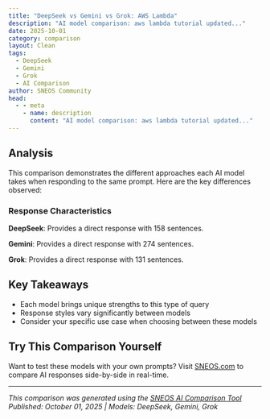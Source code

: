 ```yaml
---
title: "DeepSeek vs Gemini vs Grok: AWS Lambda"
description: "AI model comparison: aws lambda tutorial updated..."
date: 2025-10-01
category: comparison
layout: Clean
tags:
  - DeepSeek
  - Gemini
  - Grok
  - AI Comparison
author: SNEOS Community
head:
  - - meta
    - name: description
      content: "AI model comparison: aws lambda tutorial updated..."
---
```


<ChatComparison
  title="DeepSeek vs Gemini vs Grok: AWS Lambda"
  prompt="aws lambda tutorial updated"
  :responses='{
    "DeepSeek": "Of course! Here is a comprehensive, up-to-date AWS Lambda tutorial that covers the core concepts, a hands-on example, and the modern best practices for 2024/2025.\n\n### What is AWS Lambda?\n\nAWS Lambda is a **serverless compute service** that lets you run code without provisioning or managing servers. You just upload your code, and Lambda takes care of everything required to run and scale it with high availability.\n\n**Key Characteristics:**\n*   **Event-Driven:** Your code is triggered by events (e.g., an S3 upload, an API Gateway request, a DynamoDB update).\n*   **Automatic Scaling:** Lambda automatically scales your function from a few requests per day to thousands per second.\n*   **Pay-Per-Use:** You are charged for the compute time you consume (per millisecond) and the number of requests. There is no charge when your code is not running.\n*   **Short-Lived:** Lambda functions are designed for short, stateless executions (up to **15 minutes**).\n\n---\n\n### Core Concepts\n\n1.  **Function:** Your code, packaged and deployed to Lambda.\n2.  **Trigger:** The AWS service or resource that invokes your function (e.g., Amazon S3, API Gateway, CloudWatch Events).\n3.  **Runtime:** The programming language environment for your function (e.g., Python, Node.js, Java, Go, .NET, Ruby, custom runtimes).\n4.  **Layer:** A ZIP archive that can contain libraries, a custom runtime, or other dependencies. This helps you keep your deployment package small and promotes code reuse.\n5.  **Event:** The JSON data passed to your function by the trigger.\n6.  **Context:** An object providing methods and properties with information about the invocation, function, and execution environment.\n\n---\n\n### Hands-On Tutorial: Create a Simple \u0022Hello World\u0022 API\n\nLet\u0027s build a simple serverless API that returns \u0022Hello, {Name}!\u0022 using **API Gateway** as a trigger for a **Lambda function**.\n\nWe\u0027ll use the **AWS Management Console** for this first example.\n\n#### Step 1: Create the Lambda Function\n\n1.  **Sign in** to the AWS Management Console and navigate to the **Lambda service**.\n2.  Click **Create function**.\n3.  Choose **Author from scratch**.\n4.  Enter a **Function name**: \u0060hello-world-api\u0060\n5.  Select a **Runtime**: We\u0027ll use **Python 3.12** (or the latest available).\n6.  Under **Permissions**, keep the default: *Create a new role with basic Lambda permissions*. Lambda will automatically create an execution role for you.\n7.  Click **Create function**.\n\n#### Step 2: Write the Function Code\n\nIn the **Code tab**, you\u0027ll see a default code editor. Replace the existing code with the following:\n\n\u0060\u0060\u0060python\nimport json\n\ndef lambda_handler(event, context):\n    # 1. Get the \u0027name\u0027 from the query string or body\n    # If it\u0027s from API Gateway, the query string is in event[\u0027queryStringParameters\u0027]\n    query_params = event.get(\u0027queryStringParameters\u0027) or {}\n    name = query_params.get(\u0027name\u0027, \u0027World\u0027)\n    \n    # 2. Alternatively, check the request body for JSON\n    if event.get(\u0027body\u0027):\n        try:\n            body = json.loads(event[\u0027body\u0027])\n            name = body.get(\u0027name\u0027, name)\n        except:\n            pass\n\n    # 3. Construct the response\n    message = f\u0022Hello, {name}!\u0022\n    \n    # 4. Return a response object that API Gateway understands\n    return {\n        \u0027statusCode\u0027: 200,\n        \u0027headers\u0027: {\n            \u0027Content-Type\u0027: \u0027application/json\u0027,\n        },\n        \u0027body\u0027: json.dumps({\n            \u0027message\u0027: message\n        })\n    }\n\u0060\u0060\u0060\n\nThis function:\n*   Looks for a \u0060name\u0060 parameter in either the query string or the JSON body.\n*   Defaults to \u0022World\u0022 if no name is provided.\n*   Returns a properly formatted HTTP response.\n\nClick **Deploy** to save your changes.\n\n#### Step 3: Create an API Gateway Trigger\n\n1.  In the Lambda function designer, click **\u002B Add trigger**.\n2.  Select **API Gateway** from the dropdown.\n3.  Choose **Create a new API**.\n4.  Select **HTTP API** (it\u0027s simpler and cheaper for most use cases).\n5.  Set the Security to **Open** (for this demo). *Warning: In production, you should always use authentication.*\n6.  Click **Add**.\n\n#### Step 4: Test Your API\n\n1.  After adding the trigger, you will see the API endpoint URL in the triggers list (e.g., \u0060https://abcdef123.execute-api.us-east-1.amazonaws.com\u0060).\n2.  Let\u0027s test it first from the console. Go to the **Test tab**.\n3.  Create a new test event. Choose the **API Gateway AWS Proxy** template.\n4.  In the event JSON, add a \u0060queryStringParameters\u0060 section to simulate a query string:\n\n    \u0060\u0060\u0060json\n    {\n      \u0022version\u0022: \u00222.0\u0022,\n      \u0022routeKey\u0022: \u0022$default\u0022,\n      \u0022rawPath\u0022: \u0022/\u0022,\n      \u0022rawQueryString\u0022: \u0022name=LambdaTutorial\u0022,\n      \u0022queryStringParameters\u0022: {\n        \u0022name\u0022: \u0022LambdaTutorial\u0022\n      },\n      \u0022headers\u0022: { ... },\n      \u0022requestContext\u0022: { ... }\n    }\n    \u0060\u0060\u0060\n5.  Click **Test**. You should see a successful execution and the response:\n    \u0060\u0060\u0060json\n    {\n      \u0022statusCode\u0022: 200,\n      \u0022body\u0022: \u0022{\\\u0022message\\\u0022: \\\u0022Hello, LambdaTutorial!\\\u0022}\u0022\n    }\n    \u0060\u0060\u0060\n6.  **Test in your Browser or Terminal:** Open a new tab and visit your API URL with the query parameter:\n    \u0060\u0060\u0060\n    https://your-api-id.execute-api.region.amazonaws.com/?name=YourName\n    \u0060\u0060\u0060\n    You should see the JSON response in your browser!\n\n---\n\n### Modern Development \u0026 Best Practices (Beyond the Console)\n\nWhile the console is great for learning, professional development uses **Infrastructure as Code (IaC)**.\n\n#### 1. Using the AWS SAM (Serverless Application Model)\n\nAWS SAM is a framework that extends AWS CloudFormation to simplify building serverless applications.\n\n**Prerequisites:** Install the [AWS SAM CLI](https://docs.aws.amazon.com/serverless-application-model/latest/developerguide/install-sam-cli.html).\n\n**Project Structure:**\n\u0060\u0060\u0060\nmy-hello-world-api/\n\u251C\u2500\u2500 template.yaml\n\u251C\u2500\u2500 src/\n\u2502   \u2514\u2500\u2500 app.py\n\u2514\u2500\u2500 requirements.txt\n\u0060\u0060\u0060\n\n**\u0060template.yaml\u0060**\n\u0060\u0060\u0060yaml\nAWSTemplateFormatVersion: \u00272010-09-09\u0027\nTransform: AWS::Serverless-2016-10-31\n\nResources:\n  HelloWorldFunction:\n    Type: AWS::Serverless::Function\n    Properties:\n      CodeUri: src/\n      Handler: app.lambda_handler\n      Runtime: python3.12\n      Architectures:\n        - x86_64\n      Events:\n        HelloApi:\n          Type: HttpApi\n          Properties:\n            Path: /hello\n            Method: get\n\u0060\u0060\u0060\n\n**\u0060src/app.py\u0060**\n\u0060\u0060\u0060python\nimport json\n\ndef lambda_handler(event, context):\n    return {\n        \u0027statusCode\u0027: 200,\n        \u0027body\u0027: json.dumps({\u0027message\u0027: \u0027Hello from SAM!\u0027})\n    }\n\u0060\u0060\u0060\n\n**Deploy with SAM:**\n1.  In your terminal, navigate to the project directory.\n2.  Run \u0060sam build\u0060 to build the deployment package.\n3.  Run \u0060sam deploy --guided\u0060. Follow the prompts to set your stack name and AWS Region.\n4.  SAM will package, upload, and deploy your function, outputting the API URL.\n\n#### 2. Key Best Practices\n\n*   **Keep Functions Small and Focused:** Follow the Single Responsibility Principle. One function should do one job.\n*   **Use Environment Variables:** Store configuration and secrets (e.g., database connection strings) outside your code.\n*   **Leverage Layers:** Use layers for common dependencies across multiple functions (e.g., the \u0060requests\u0060 library in Python).\n*   **Implement Proper Logging:** Use \u0060print\u0060 statements or logging libraries. All logs are automatically sent to **Amazon CloudWatch Logs**.\n*   **Set Appropriate Timeouts and Memory:** Don\u0027t leave the default 3-second timeout if your function needs longer. Adjust memory (which also proportionally affects CPU power) based on your function\u0027s needs.\n*   **Secure Your Functions:**\n    *   Use **IAM Roles** with the **Principle of Least Privilege**.\n    *   Use AWS **Secrets Manager** or **Parameter Store** for sensitive data.\n    *   Place your Lambda function inside a **VPC** if it needs to access private resources (like an RDS database), but be aware of the added complexity for internet access.\n\n### Advanced Concepts to Explore Next\n\n*   **Destinations:** For asynchronous invocations, you can send success/failure results to SQS, SNS, EventBridge, or another Lambda function.\n*   **Event Source Mappings:** Use this to process streams from Kinesis or DynamoDB, or batches from SQS.\n*   **Provisioned Concurrency:** To keep functions initialized and hyper-responsive to avoid \u0022cold starts\u0022 for critical applications.\n*   **Lambda Extensions:** To integrate monitoring, security, and governance tools seamlessly into the Lambda execution environment.\n*   **Container Image Support:** You can package your Lambda function as a container image up to 10 GB in size.\n\nThis tutorial gives you a solid foundation to start building with AWS Lambda. The best way to learn is to start building",
    "Gemini": "Okay, let\u0027s create a comprehensive and updated AWS Lambda tutorial.  I\u0027ll structure it for clarity, including different methods of deployment, best practices, and common pitfalls.\n\n**Tutorial: Getting Started with AWS Lambda (Updated for 2024)**\n\nThis tutorial provides a step-by-step guide to creating and deploying AWS Lambda functions using the AWS Management Console, AWS CLI, AWS SAM (Serverless Application Model), and Infrastructure as Code (IaC) with tools like Terraform and Pulumi.\n\n**I. What is AWS Lambda?**\n\n*   **Serverless Compute:** AWS Lambda is a serverless compute service that lets you run code without provisioning or managing servers.\n*   **Event-Driven:**  Lambda functions are triggered by events from various AWS services (e.g., S3 object uploads, API Gateway requests, DynamoDB changes, scheduled events) or custom applications.\n*   **Pay-as-you-go:** You pay only for the compute time your function consumes. There\u0027s no charge when your code isn\u0027t running.\n*   **Scalability:**  Lambda automatically scales your function based on the incoming traffic.\n*   **Key Use Cases:**\n    *   Real-time data processing\n    *   Backend APIs\n    *   Chatbots\n    *   IoT backends\n    *   Automation tasks\n\n**II. Prerequisites**\n\n*   **AWS Account:**  You\u0027ll need an active AWS account.\n*   **IAM User:**  An IAM user with sufficient permissions to create and manage Lambda functions, IAM roles, CloudWatch Logs, and potentially other services depending on your function\u0027s purpose (e.g., S3 access).  A power user policy is easiest to get started, but for production, implement the principle of least privilege.\n*   **(Optional) AWS CLI:**  Install and configure the AWS CLI (Command Line Interface) if you plan to deploy from the command line.\n*   **(Optional) AWS SAM CLI:** Install and configure the AWS SAM CLI if you plan to deploy with SAM.\n*   **(Optional) Terraform/Pulumi:** Install and configure Terraform or Pulumi if you plan to deploy with IaC.\n*   **Node.js, Python, Java, Go, .NET, Ruby, or Custom Runtime:** Familiarity with at least one of the supported languages is essential. For this example, we\u0027ll use Python.\n\n**III. Creating a Simple Lambda Function (AWS Management Console)**\n\n1.  **Sign in to the AWS Management Console:** Go to the AWS console and log in.\n2.  **Navigate to Lambda:** Search for \u0022Lambda\u0022 and click on it.\n3.  **Create Function:** Click the \u0022Create function\u0022 button.\n4.  **Choose Author From Scratch:** Select the \u0022Author from scratch\u0022 option.\n5.  **Configure Basic Information:**\n    *   **Function name:**  \u0060my-first-lambda\u0060\n    *   **Runtime:** Python 3.9 (or any supported version)\n    *   **Architecture:** \u0060x86_64\u0060 or \u0060arm64\u0060.  \u0060arm64\u0060 can offer better price/performance.\n    *   **Execution role:** This is very important! Choose one of these options:\n        *   **Create a new role with basic Lambda permissions:** This creates a role with the necessary permissions to run a Lambda function and write logs to CloudWatch Logs.  Good for getting started.\n        *   **Use an existing role:** If you have a role that already has the necessary permissions, select it.\n        *   **Create a role from AWS policy templates:** This allows you to customize the role with specific permissions based on the services your Lambda function will interact with (e.g., S3 read/write, DynamoDB access).  This is the best practice for production to limit permissions to only what the Lambda needs.\n        *   **Use a blueprint:**  A Blueprint creates a Lambda function with a pre-defined code and IAM role. This is a fast way to create a simple function to experiment with.\n6.  **Click \u0022Create function\u0022.**\n\n7.  **Lambda Function Code:** The Lambda console provides an online code editor. Replace the default code with the following Python code:\n\n    \u0060\u0060\u0060python\n    import json\n\n    def lambda_handler(event, context):\n        \u0022\u0022\u0022\n        A simple Lambda function that returns a greeting.\n        \u0022\u0022\u0022\n        name = event.get(\u0027name\u0027, \u0027World\u0027)  # Get \u0027name\u0027 from the event, default to \u0027World\u0027\n        message = f\u0022Hello, {name}!\u0022\n\n        return {\n            \u0027statusCode\u0027: 200,\n            \u0027body\u0027: json.dumps({\n                \u0027message\u0027: message\n            })\n        }\n    \u0060\u0060\u0060\n\n8.  **Configure the Handler:**  Make sure the \u0022Handler\u0022 field is set to \u0060lambda_function.lambda_handler\u0060.  This indicates the file name (\u0060lambda_function.py\u0060) and the function name (\u0060lambda_handler\u0060) within that file.\n\n9.  **Save the Function:** Click the \u0022Deploy\u0022 button to save your changes.\n\n10. **Test the Function:**\n    *   Click the \u0022Test\u0022 tab.\n    *   Click \u0022Configure test event\u0022.\n    *   Select \u0022Create new test event\u0022.\n    *   Enter an event name (e.g., \u0022MyTestEvent\u0022).\n    *   Replace the default event body with the following JSON:\n\n        \u0060\u0060\u0060json\n        {\n          \u0022name\u0022: \u0022Your Name\u0022\n        }\n        \u0060\u0060\u0060\n\n    *   Click \u0022Save changes\u0022.\n    *   Click the \u0022Test\u0022 button.\n\n11. **Examine the Results:**  You should see the function\u0027s execution results, including the \u0060statusCode\u0060, \u0060body\u0060, and logs.  The \u0022Response\u0022 section should contain something like:\n\n    \u0060\u0060\u0060json\n    {\n      \u0022statusCode\u0022: 200,\n      \u0022body\u0022: \u0022{\\\u0022message\\\u0022: \\\u0022Hello, Your Name!\\\u0022}\u0022\n    }\n    \u0060\u0060\u0060\n\n**IV. Deploying with AWS CLI**\n\n1.  **Create a Python File:**  Create a file named \u0060lambda_function.py\u0060 with the same Python code as in the console example:\n\n    \u0060\u0060\u0060python\n    import json\n\n    def lambda_handler(event, context):\n        \u0022\u0022\u0022\n        A simple Lambda function that returns a greeting.\n        \u0022\u0022\u0022\n        name = event.get(\u0027name\u0027, \u0027World\u0027)  # Get \u0027name\u0027 from the event, default to \u0027World\u0027\n        message = f\u0022Hello, {name}!\u0022\n\n        return {\n            \u0027statusCode\u0027: 200,\n            \u0027body\u0027: json.dumps({\n                \u0027message\u0027: message\n            })\n        }\n    \u0060\u0060\u0060\n\n2.  **Create a Deployment Package:**  Create a ZIP file containing your \u0060lambda_function.py\u0060 file.  If your function uses external libraries, you\u0027ll need to include those in the ZIP file as well.\n    \u0060\u0060\u0060bash\n    zip my-lambda-package.zip lambda_function.py\n    \u0060\u0060\u0060\n    **Important:** If you have dependencies (like \u0060requests\u0060), you\u0027ll need to install them into a local directory and include them in your zip.\n\n    \u0060\u0060\u0060bash\n    pip install requests -t ./\n    zip -r my-lambda-package.zip ./\n    \u0060\u0060\u0060\n\n3.  **Update the Lambda Function (or Create if it doesn\u0027t exist):** Use the \u0060aws lambda update-function-code\u0060 command.  You\u0027ll need the function name (\u0060my-first-lambda\u0060) and the path to the ZIP file.  If the Lambda function doesn\u0027t exist yet, you can use the \u0060create-function\u0060 command with the appropriate IAM role ARN.\n\n    \u0060\u0060\u0060bash\n    aws lambda update-function-code --function-name my-first-lambda --zip-file fileb://my-lambda-package.zip\n    \u0060\u0060\u0060\n\n    If you\u0027re creating a new function:\n\n    \u0060\u0060\u0060bash\n    aws lambda create-function \\\n        --function-name my-first-lambda \\\n        --runtime python3.9 \\\n        --role arn:aws:iam::YOUR_ACCOUNT_ID:role/YOUR_LAMBDA_ROLE \\\n        --handler lambda_function.lambda_handler \\\n        --zip-file fileb://my-lambda-package.zip \\\n        --architectures x86_64  \\\n        --region your-region\n    \u0060\u0060\u0060\n\n    *   Replace \u0060YOUR_ACCOUNT_ID\u0060 and \u0060YOUR_LAMBDA_ROLE\u0060 with your actual AWS account ID and the ARN of the IAM role you want to use. Replace \u0060your-region\u0060 with your region\n\n4.  **Invoke the Lambda Function:** Use the \u0060aws lambda invoke\u0060 command to test the function.\n\n    \u0060\u0060\u0060bash\n    aws lambda invoke --function-name my-first-lambda --payload \u0027{\u0022name\u0022: \u0022CLI User\u0022}\u0027 output.json\n    cat output.json\n    \u0060\u0060\u0060\n\n**V. Deploying with AWS SAM (Serverless Application Model)**\n\nSAM is a framework for building serverless applications.\n\n1.  **Install SAM CLI:**  Follow the instructions at [https://docs.aws.amazon.com/serverless-application-model/latest/developerguide/serverless-sam-cli-install.html](https://docs.aws.amazon.com/serverless-application-model/latest/developerguide/serverless-sam-cli-install.html)\n2.  **Create a SAM Application:**\n    \u0060\u0060\u0060bash\n    sam init --runtime python3.9 --name my-sam-app --app-template hello-world\n    cd my-sam-app\n    \u0060\u0060\u0060\n3.  **Examine the \u0060template.yaml\u0060 File:** This file defines your serverless resources (Lambda functions, API Gateway endpoints, etc.).  It\u0027s written in YAML and uses SAM extensions to CloudFormation.  The default template creates a basic \u0022Hello World\u0022 Lambda function exposed through API Gateway.\n\n    \u0060\u0060\u0060yaml\n    AWSTemplateFormatVersion: \u00272010-09-09\u0027\n    Transform: AWS::Serverless-2016-10-31\n    Description: \u003E\n      my-sam-app\n\n      Sample SAM Template for my-sam-app\n\n    Globals:\n      Function:\n        Timeout: 3\n\n    Resources:\n      HelloWorldFunction:\n        Type: AWS::Serverless::Function\n        Properties:\n          CodeUri: hello_world/\n          Handler: app.lambda_handler\n          Runtime: python3.9\n          Architectures:\n            - x86_64\n          Events:\n            HelloWorld:\n              Type: Api\n              Properties:\n                Path: /hello\n                Method: get\n\n    Outputs:\n      HelloWorldApi:\n        Description: \u0022API Gateway endpoint URL for Prod stage\u0022\n        Value: !Sub \u0022https://${ServerlessRestApi}.execute-api.${AWS::Region}.amazonaws.com/Prod/hello\u0022\n      HelloWorldFunction:\n        Description: \u0022Hello World Lambda Function ARN\u0022\n        Value: !GetAtt HelloWorldFunction.Arn\n      HelloWorldFunctionIamRole:\n        Description: \u0022Implicit IAM Role created for Hello World function\u0022\n        Value: !GetAtt HelloWorldFunctionRole.Arn\n    \u0060\u0060\u0060\n\n4.  **Build the Application:**\n    \u0060\u0060\u0060bash\n    sam build\n    \u0060\u0060\u0060\n    This command packages your Lambda function code and any dependencies.\n\n5.  **Deploy the Application:**\n    \u0060\u0060\u0060bash\n    sam deploy --guided\n    \u0060\u0060\u0060\n    The \u0060--guided\u0060 flag prompts you for information like the stack name, AWS region, and IAM capabilities.  You can also configure these options in the \u0060samconfig.toml\u0060 file.  The first time you deploy, you\u0027ll need to acknowledge that SAM might create IAM roles.\n\n6.  **Test the Application:** SAM will output the API Gateway endpoint URL after deployment.  You can use \u0060curl\u0060 or a web browser to test the endpoint.\n\n    \u0060\u0060\u0060bash\n    curl \u003CAPI_GATEWAY_URL\u003E/hello\n    \u0060\u0060\u0060\n\n7.  **Modify the Lambda Function:**\n    Modify the \u0060hello_world/app.py\u0060 file to use the same greeting logic as our previous examples:\n\n    \u0060\u0060\u0060python\n    import json\n\n    def lambda_handler(event, context):\n        \u0022\u0022\u0022Sample pure Lambda function\u0022\u0022\u0022\n\n        body = {\n            \u0022message\u0022: \u0022Hello, World!\u0022,\n            \u0022event\u0022: event\n        }\n\n        name = event.get(\u0027queryStringParameters\u0027, {}).get(\u0027name\u0027, \u0027World\u0027)\n        message = f\u0022Hello, {name}!\u0022\n        response = {\n            \u0022statusCode\u0022: 200,\n            \u0022body\u0022: json.dumps({\n                \u0022message\u0022: message,\n            })\n        }\n        return response\n    \u0060\u0060\u0060\n\n8.  **Rebuild and Redeploy:**  Run \u0060sam build\u0060 and \u0060sam deploy\u0060 again to update the function.\n9.  **Test the Updated Function:**\n\n    \u0060\u0060\u0060bash\n    curl \u0022\u003CAPI_GATEWAY_URL\u003E/hello?name=SAMUser\u0022\n    \u0060\u0060\u0060\n\n**VI. Deploying with Infrastructure as Code (Terraform/Pulumi)**\n\nUsing Terraform or Pulumi allows you to define your infrastructure (including Lambda functions) as code. This provides version control, reproducibility, and easier management.\n\n**Example using Terraform:**\n\n1.  **Create a Terraform Configuration File (main.tf):**\n\n    \u0060\u0060\u0060terraform\n    terraform {\n      required_providers {\n        aws = {\n          source  = \u0022hashicorp/aws\u0022\n          version = \u0022~\u003E 5.0\u0022  # Specify a recent version\n        }\n      }\n      required_version = \u0022\u003E= 1.0\u0022\n    }\n\n    provider \u0022aws\u0022 {\n      region = \u0022us-east-1\u0022 # Replace with your desired region\n    }\n\n    data \u0022aws_iam_policy_document\u0022 \u0022lambda_assume_role_policy\u0022 {\n      statement {\n        actions = [\u0022sts:AssumeRole\u0022]\n\n        principals {\n          type        = \u0022Service\u0022\n          identifiers = [\u0022lambda.amazonaws.com\u0022]\n        }\n      }\n    }\n\n    resource \u0022aws_iam_role\u0022 \u0022lambda_role\u0022 {\n      name               = \u0022lambda-role-terraform\u0022\n      assume_role_policy = data.aws_iam_policy_document.lambda_assume_role_policy.json\n    }\n\n    resource \u0022aws_iam_policy_attachment\u0022 \u0022lambda_basic_execution\u0022 {\n      name       = \u0022lambda-basic-execution-terraform\u0022\n      roles      = [aws_iam_role.lambda_role.name]\n      policy_arn = \u0022arn:aws:iam::aws:policy/service-role/AWSLambdaBasicExecutionRole\u0022\n    }\n\n\n    data \u0022archive_file\u0022 \u0022lambda_zip\u0022 {\n      type        = \u0022zip\u0022\n      output_path = \u0022lambda_function.zip\u0022\n      source_dir  = \u0022lambda_function\u0022\n    }\n\n\n    resource \u0022aws_lambda_function\u0022 \u0022example\u0022 {\n      function_name = \u0022my-terraform-lambda\u0022\n      filename      = \u0022lambda_function.zip\u0022 #reference the zipped file created earlier.\n      handler       = \u0022lambda_function.lambda_handler\u0022\n      runtime       = \u0022python3.9\u0022\n      role          = aws_iam_role.lambda_role.arn\n      source_code_hash = data.archive_file.lambda_zip.output_base64sha256\n\n      environment {\n        variables = {\n          \u0022MESSAGE\u0022 = \u0022Hello from Terraform!\u0022\n        }\n      }\n\n       depends_on = [aws_iam_policy_attachment.lambda_basic_execution]\n\n    }\n\n    output \u0022lambda_arn\u0022 {\n      value = aws_lambda_function.example.arn\n    }\n    \u0060\u0060\u0060\n\n2.  **Create the Lambda Function Directory and Code (lambda_function/lambda_function.py):**\n    Create a directory named \u0060lambda_function\u0060 and inside place your \u0060lambda_function.py\u0060:\n\n    \u0060\u0060\u0060python\n    import json\n    import os\n\n    def lambda_handler(event, context):\n      message = os.environ.get(\u0027MESSAGE\u0027, \u0027Hello, World!\u0027)\n      return {\n        \u0027statusCode\u0027: 200,\n        \u0027body\u0027: json.dumps({\n          \u0027message\u0027: message,\n        })\n      }\n    \u0060\u0060\u0060\n\n3.  **Initialize Terraform:**\n    \u0060\u0060\u0060bash\n    terraform init\n    \u0060\u0060\u0060\n\n4.  **Apply the Configuration:**\n    \u0060\u0060\u0060bash\n    terraform apply\n    \u0060\u0060\u0060\n    Terraform will show you the changes it will make and prompt you for confirmation.  Type \u0060yes\u0060 to proceed.\n\n5.  **Test the Lambda Function:** You can test from the AWS Console after deployment, or use the AWS CLI to invoke the function.\n\n6.  **Destroy the Infrastructure:**\n    \u0060\u0060\u0060bash\n    terraform destroy\n    \u0060\u0060\u0060\n\n**Key Points for Terraform/Pulumi:**\n\n*   **State Management:**  Use a remote backend (e.g., S3 with DynamoDB locking) to store your Terraform state safely, especially in team environments.  Pulumi uses a managed state service or self-managed options.\n*   **Modules:** Break down your infrastructure into reusable modules to improve organization and maintainability.\n*   **Variables:** Use variables to parameterize your configuration (e.g., region, function name, IAM role name).\n\n**VII.  Advanced Topics and Best Practices**\n\n*   **IAM Roles:**  Always use the principle of least privilege when assigning IAM roles to your Lambda functions.  Grant only the permissions necessary for the function to perform its tasks.  Use AWS-managed policies as a starting point, then further refine them as needed.\n*   **Logging and Monitoring:**\n    *   Lambda automatically sends logs to CloudWatch Logs.\n    *   Use CloudWatch Metrics to monitor function invocations, errors, duration, and other performance indicators.\n    *   Consider using AWS X-Ray for distributed tracing if your Lambda function interacts with other services.\n*   **Error Handling:**\n    *   Implement robust error handling within your Lambda function.\n    *   Use try-except blocks to catch exceptions and log errors.\n    *   Consider using dead-letter queues (DLQs) for asynchronous event sources (e.g., SQS, SNS) to handle failed invocations.\n*   **Concurrency and Throttling:**\n    *   Lambda has concurrency limits per region.  If your function is invoked frequently, you may need to request an increase in your concurrency limits.\n    *   You can use reserved concurrency to ensure that a specific function always has resources available.\n    *   Be mindful of throttling errors (429 Too Many Requests) from downstream services that your Lambda function calls. Implement retry logic with exponential backoff to handle these errors gracefully.\n*   **Dependencies:**\n    *   When deploying with a ZIP file, include all necessary dependencies in the ZIP.\n    *   For Python, use \u0060pip install -t ./\u0060 to install dependencies into the current directory before creating the ZIP.\n    *   Consider using Lambda layers to share common dependencies across multiple functions.  This reduces the size of your deployment packages.\n    *   Container images are an alternative packaging method for Lambda that handles dependencies well.\n*   **Cold Starts:**\n    *   Cold starts occur when a Lambda function is invoked for the first time or after a period of inactivity.  They can add latency to your application.\n    *   To mitigate cold starts:\n        *   Use provisioned concurrency to keep a certain number of function instances warm. (incurs costs)\n        *   Choose a runtime with faster startup times (e.g., Python is typically faster than Java for simple functions).\n        *   Reduce the size of your deployment package to speed up function loading.\n        *   Minimize the amount of initialization code in your function handler.\n*   **Function Size:** Keep your function\u0027s deployment package as small as possible.  Larger packages take longer to upload and download, increasing cold start times.\n*   **Testing:**  Write unit tests to verify the logic of your Lambda function.  Use integration tests to ensure that the function interacts correctly with other AWS services.\n*   **Secrets Management:**  **Never** hardcode secrets (API keys, passwords, database credentials) in your Lambda function code.  Use AWS Secrets Manager or AWS Systems Manager Parameter Store to securely store and retrieve secrets.\n*   **Asynchronous vs. Synchronous Invocations:** Understand the difference between synchronous (request/response) and asynchronous (fire-and-forget) invocations.  Choose the appropriate invocation type based on your application\u0027s requirements.\n*   **VPC Configuration:**  If your Lambda function needs to access resources within a VPC (e.g., RDS database, EC2 instances), you\u0027ll need to configure the function to run within that VPC.  This requires specifying the VPC ID, subnet IDs, and security group IDs.\n*   **AWS Distro for OpenTelemetry (ADOT):**  Use ADOT to collect telemetry data (metrics, logs, traces) from your Lambda functions and send it to various observability backends (e.g., AWS CloudWatch, Prometheus, Jaeger).\n\n**VIII.  Common Mistakes and Troubleshooting**\n\n*   **Insufficient IAM Permissions:**  The most common error is the Lambda function lacking the necessary IAM permissions to access other AWS services.  Carefully review the IAM role associated with the function and ensure it has the required permissions.\n*   **Incorrect Handler Name:**  Double-check that the handler name in your Lambda function configuration matches the file name and function name in your code (e.g., \u0060lambda_function.lambda_handler\u0060).\n*   **Missing Dependencies:**  Make sure all necessary dependencies are included in your deployment package.\n*   **Timeout Errors:**  If your function takes longer than the configured timeout to execute, it will be terminated.  Increase the timeout value if necessary.\n*   **Memory Errors:**  If your function runs out of memory, increase the memory allocation.\n*   **Network Connectivity Issues:**  If your function is in a VPC, ensure that it has network connectivity to the resources it needs to access (e.g., proper security group rules, route table entries).\n*   **Deployment Package Too Large:**  If your deployment package exceeds the size limit, try reducing the size by removing unnecessary files, using Lambda layers, or using container images.\n*   **Incorrect VPC Configuration:** Double check VPC, subnets, and security groups when running your function inside of a VPC.\n\n**IX. Conclusion**\n\nAWS Lambda is a powerful service for building serverless applications.  By following this tutorial and understanding the best practices, you can create scalable, cost-effective, and well-managed Lambda functions.  Remember to always prioritize security, monitoring, and error handling in your serverless applications. Good luck!\n",
    "Grok": "Here\u0027s an updated tutorial on AWS Lambda, a serverless computing service by Amazon Web Services (AWS). This guide will help you get started with AWS Lambda, create a function, and deploy it using the latest tools and practices as of 2023. We\u0027ll use Python as the programming language for this example, but AWS Lambda supports other runtimes like Node.js, Java, Go, etc.\n\n---\n\n### **What is AWS Lambda?**\nAWS Lambda is a serverless compute service that lets you run code without provisioning or managing servers. You upload your code, and AWS automatically handles the infrastructure, scaling, and execution. You\u0027re billed only for the time your code runs (in milliseconds).\n\n### **Prerequisites**\n1. **AWS Account**: Sign up for an AWS account if you don\u2019t already have one.\n2. **AWS CLI**: Install the AWS Command Line Interface (CLI) and configure it with your credentials (\u0060aws configure\u0060).\n3. **Python**: Install Python (if using Python runtime). Download it from [python.org](https://www.python.org/downloads/).\n4. **SAM CLI (Optional)**: For local testing and deployment, install the AWS Serverless Application Model (SAM) CLI. Instructions are at [AWS SAM CLI Installation](https://docs.aws.amazon.com/serverless-application-model/latest/developerguide/install-sam-cli.html).\n\n---\n\n### **Step 1: Set Up Your Environment**\n1. Install necessary tools:\n   - **AWS CLI**: Ensure it\u0027s installed and configured.\n   - **Python**: Ensure Python 3.x is installed.\n2. Verify installations:\n   \u0060\u0060\u0060bash\n   aws --version\n   python --version\n   sam --version  # (if using SAM CLI)\n   \u0060\u0060\u0060\n\n3. Configure AWS CLI with your credentials (Access Key and Secret Access Key):\n   \u0060\u0060\u0060bash\n   aws configure\n   \u0060\u0060\u0060\n\n---\n\n### **Step 2: Create Your First Lambda Function**\nLet\u0027s create a simple Lambda function in Python that returns a \u0022Hello, World!\u0022 message.\n\n1. Create a directory for your project:\n   \u0060\u0060\u0060bash\n   mkdir my-lambda-function\n   cd my-lambda-function\n   \u0060\u0060\u0060\n\n2. Create a file named \u0060lambda_function.py\u0060 and add the following code:\n   \u0060\u0060\u0060python\n   def lambda_handler(event, context):\n       return {\n           \u0027statusCode\u0027: 200,\n           \u0027body\u0027: \u0027Hello, World!\u0027\n       }\n   \u0060\u0060\u0060\n   - \u0060lambda_handler\u0060 is the entry point for your Lambda function.\n   - \u0060event\u0060 contains data passed to the function (e.g., API Gateway requests).\n   - \u0060context\u0060 provides runtime information (e.g., request ID, execution time).\n\n3. Zip the file (AWS Lambda expects a \u0060.zip\u0060 file for deployment):\n   \u0060\u0060\u0060bash\n   zip function.zip lambda_function.py\n   \u0060\u0060\u0060\n\n---\n\n### **Step 3: Deploy the Lambda Function via AWS CLI**\n1. Create an IAM Role for Lambda execution:\n   Lambda needs permissions to run and log to CloudWatch. Create a role with the following trust policy:\n   \u0060\u0060\u0060json\n   {\n       \u0022Version\u0022: \u00222012-10-17\u0022,\n       \u0022Statement\u0022: [\n           {\n               \u0022Effect\u0022: \u0022Allow\u0022,\n               \u0022Principal\u0022: {\u0022Service\u0022: \u0022lambda.amazonaws.com\u0022},\n               \u0022Action\u0022: \u0022sts:AssumeRole\u0022\n           }\n       ]\n   }\n   \u0060\u0060\u0060\n   - Use the AWS CLI or Console to create a role (e.g., \u0060lambda-execution-role\u0060).\n   - Attach the \u0060AWSLambdaBasicExecutionRole\u0060 policy to this role for CloudWatch logging:\n     \u0060\u0060\u0060bash\n     aws iam attach-role-policy \\\n         --role-name lambda-execution-role \\\n         --policy-arn arn:aws:iam::aws:policy/service-role/AWSLambdaBasicExecutionRole\n     \u0060\u0060\u0060\n\n2. Create the Lambda Function:\n   Use the AWS CLI to deploy the function. Replace \u0060\u003Cyour-region\u003E\u0060 with your AWS region (e.g., \u0060us-east-1\u0060) and \u0060\u003Cyour-account-id\u003E\u0060 with your AWS account ID.\n   \u0060\u0060\u0060bash\n   aws lambda create-function \\\n       --function-name MyFirstFunction \\\n       --zip-file fileb://function.zip \\\n       --handler lambda_function.lambda_handler \\\n       --runtime python3.9 \\\n       --role arn:aws:iam::\u003Cyour-account-id\u003E:role/lambda-execution-role \\\n       --region \u003Cyour-region\u003E\n   \u0060\u0060\u0060\n\n3. Verify the function is created:\n   \u0060\u0060\u0060bash\n   aws lambda list-functions --region \u003Cyour-region\u003E\n   \u0060\u0060\u0060\n\n---\n\n### **Step 4: Test the Lambda Function**\n1. Invoke the function using the AWS CLI:\n   \u0060\u0060\u0060bash\n   aws lambda invoke \\\n       --function-name MyFirstFunction \\\n       --region \u003Cyour-region\u003E \\\n       output.json\n   \u0060\u0060\u0060\n2. Check the output in \u0060output.json\u0060:\n   \u0060\u0060\u0060bash\n   cat output.json\n   \u0060\u0060\u0060\n   You should see:\n   \u0060\u0060\u0060json\n   {\n       \u0022statusCode\u0022: 200,\n       \u0022body\u0022: \u0022Hello, World!\u0022\n   }\n   \u0060\u0060\u0060\n\n3. Alternatively, test it in the AWS Management Console:\n   - Go to the Lambda section in the AWS Console.\n   - Select \u0060MyFirstFunction\u0060 and click on \u0022Test\u0022.\n   - Create a test event (use an empty JSON like \u0060{}\u0060) and run it.\n\n---\n\n### **Step 5: Set Up Triggers (Optional)**\nLambda functions can be triggered by various AWS services like API Gateway, S3, SNS, EventBridge, etc.\n\n#### Example: Trigger with API Gateway\n1. Create an API Gateway:\n   - Go to the API Gateway section in the AWS Console.\n   - Create a new REST API.\n   - Add a \u0060GET\u0060 method and integrate it with your Lambda function (\u0060MyFirstFunction\u0060).\n   - Deploy the API to a stage (e.g., \u0060prod\u0060).\n\n2. Get the API endpoint URL after deployment and test it in a browser or using a tool like Postman. You should see:\n   \u0060\u0060\u0060json\n   {\n       \u0022statusCode\u0022: 200,\n       \u0022body\u0022: \u0022Hello, World!\u0022\n   }\n   \u0060\u0060\u0060\n\n---\n\n### **Step 6: Local Development with AWS SAM (Optional)**\nAWS SAM simplifies local development and testing of serverless applications.\n\n1. Initialize a SAM project:\n   \u0060\u0060\u0060bash\n   sam init\n   \u0060\u0060\u0060\n   - Choose \u0060AWS Quick Start Templates\u0060.\n   - Select \u0060Python\u0060 as the runtime and name your app (e.g., \u0060my-lambda-app\u0060).\n\n2. Modify the \u0060template.yaml\u0060 file to define your Lambda function.\n\n3. Test locally:\n   \u0060\u0060\u0060bash\n   sam local invoke\n   \u0060\u0060\u0060\n\n4. Deploy to AWS:\n   \u0060\u0060\u0060bash\n   sam deploy --guided\n   \u0060\u0060\u0060\n\n---\n\n### **Step 7: Monitoring and Logging**\n- Lambda automatically logs to **Amazon CloudWatch**.\n- Go to CloudWatch in the AWS Console, select \u0022Log groups\u0022, and find \u0060/aws/lambda/MyFirstFunction\u0060 to view logs.\n- You can also monitor metrics like invocation count, duration, and errors in the Lambda Console.\n\n---\n\n### **Best Practices (2023 Updates)**\n1. **Use Latest Runtimes**: Always use the latest runtime versions (e.g., Python 3.9 or 3.10) for security patches and performance improvements.\n2. **Least Privilege IAM Roles**: Assign only necessary permissions to the Lambda execution role.\n3. **Environment Variables**: Store configuration settings (e.g., database credentials) in environment variables or AWS Secrets Manager.\n4. **Timeouts and Memory**: Set appropriate timeout and memory limits based on your function\u2019s needs (default is 3 seconds and 128 MB).\n5. **Provisioned Concurrency**: Use Provisioned Concurrency to reduce cold start latency for critical applications.\n\n---\n\n### **Common Use Cases**\n- **Event-Driven Workflows**: Process S3 file uploads, DynamoDB updates, or SNS notifications.\n- **API Backend**: Build RESTful APIs with API Gateway and Lambda.\n- **Automation**: Automate tasks like resizing images or sending notifications.\n- **Cron Jobs**: Use EventBridge (CloudWatch Events) to schedule Lambda functions.\n\n---\n\n### **Troubleshooting**\n- **Permission Errors**: Ensure the IAM role has the required permissions.\n- **Timeout Issues**: Increase the timeout limit in the Lambda configuration.\n- **Cold Starts**: If latency is an issue, consider Provisioned Concurrency or using a lightweight runtime like Node.js or Python.\n\n---\n\n### **Pricing**\n- AWS Lambda offers a generous free tier (1 million free requests per month and 400,000 GB-seconds of compute time).\n- Beyond the free tier, pricing is based on the number of requests and duration of execution (per millisecond).\n\n---\n\nThis tutorial covers the basics of AWS Lambda with an updated workflow for 2023. If you have a specific use case or need help with a different runtime, let me know! You can also refer to the official [AWS Lambda Documentation](https://docs.aws.amazon.com/lambda/) for more details."
  }'
  published-date="19:54"
/>

## Analysis

This comparison demonstrates the different approaches each AI model takes when responding to the same prompt. Here are the key differences observed:

### Response Characteristics

**DeepSeek**: Provides a direct response with 158 sentences. 

**Gemini**: Provides a direct response with 274 sentences. 

**Grok**: Provides a direct response with 131 sentences. 

## Key Takeaways

- Each model brings unique strengths to this type of query
- Response styles vary significantly between models
- Consider your specific use case when choosing between these models

## Try This Comparison Yourself

Want to test these models with your own prompts? Visit [SNEOS.com](https://sneos.com) to compare AI responses side-by-side in real-time.

---

*This comparison was generated using the [SNEOS AI Comparison Tool](https://sneos.com)*
*Published: October 01, 2025 | Models: DeepSeek, Gemini, Grok*
